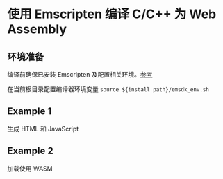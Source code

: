 # 使用 Emscripten 编译 C/C++ 为 Web Assembly

## 环境准备
编译前确保已安装 Emscripten 及配置相关环境。[参考](https://emscripten.org/docs/getting_started/downloads.html)

在当前根目录配置编译器环境变量
`source ${install path}/emsdk_env.sh`

## Example 1
生成 HTML 和 JavaScript 

## Example 2
加载使用 WASM